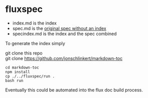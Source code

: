 # fluxspec

* index.md is the index
* spec.md is the
[original spec without an index](https://github.com/influxdata/flux/blob/master/docs/SPEC.md)
* specindex.md is the index and the spec combined

To generate the index simply

git clone this repo  
git clone https://github.com/jonschlinkert/markdown-toc

```
cd markdown-toc
npm install
cp ./../fluxspec/run .
bash run
```

Eventually this could be automated into the flux doc build process.
